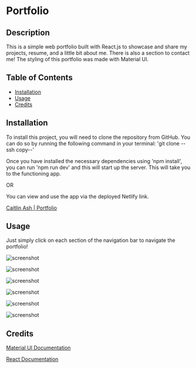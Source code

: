 # Portfolio

## Description

This is a simple web portfolio built with React.js to showcase and share my projects, resume, and a little bit about me. There is also a section to contact me! The styling of this portfolio was made with Material UI.

## Table of Contents

- [Installation](#installation)
- [Usage](#usage)
- [Credits](#credits)

## Installation 

To install this project, you will need to clone the repository from GitHub. You can do so by running the following command in your terminal: 'git clone --ssh copy--'

Once you have installed the necessary dependencies using 'npm install', you can run 'npm run dev' and this will start up the server. This will take you to the functioning app. 

OR

You can view and use the app via the deployed Netlify link. 

[Caitlin Ash | Portfolio](http://caitlin-ash/)

## Usage

Just simply click on each section of the navigation bar to navigate the portfolio!

![screenshot](./src/assets/Screenshot%202024-01-07%20at%2012.13.48 AM.png)

![screenshot](./src/assets/Screenshot%202024-01-07%20at%2012.13.58 AM.png)

![screenshot](./src/assets/Screenshot%202024-01-07%20at%2012.14.08 AM.png)

![screenshot](./src/assets/Screenshot%202024-01-07%20at%2012.14.16 AM.png)

![screenshot](./src/assets/Screenshot%202024-01-07%20at%2012.15.12 AM.png)

![screenshot](./src/assets/Screenshot%202024-01-07%20at%2012.14.39 AM.png)

## Credits

[Material UI Documentation](https://mui.com/material-ui/getting-started/)

[React Documentation](https://react.dev/learn)
